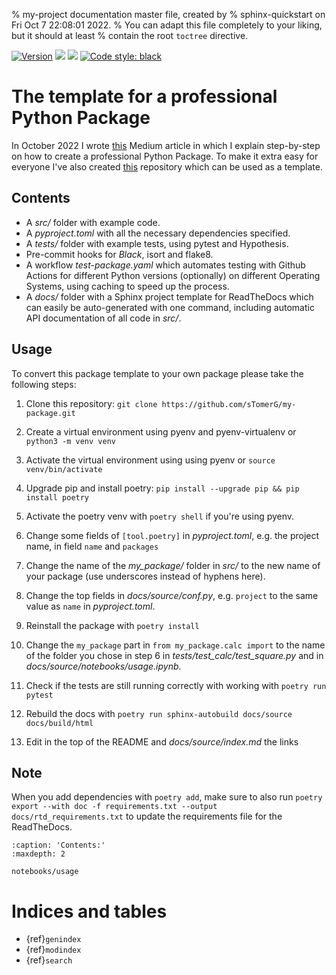 % my-project documentation master file, created by
% sphinx-quickstart on Fri Oct  7 22:08:01 2022.
% You can adapt this file completely to your liking, but it should at least
% contain the root `toctree` directive.

[![Version](https://img.shields.io/pypi/v/my-package-tomergabay)](https://pypi.org/project/my-package-tomergabay/)
![](https://img.shields.io/github/license/sTomerG/my-package)
![](https://img.shields.io/pypi/pyversions/my-package-tomergabay)
[![Code style: black](https://img.shields.io/badge/code%20style-black-000000.svg)](https://github.com/psf/black)

# The template for a professional Python Package

In October 2022 I wrote [this](link) Medium article in which I explain step-by-step on how to create a professional Python Package. To make it extra easy for everyone I've also created [this](https://github.com/sTomerG/my-package) repository which can be used as a template.

## Contents

- A *src/* folder with example code.
- A *pyproject.toml* with all the necessary dependencies specified.
- A *tests/* folder with example tests, using pytest and Hypothesis.
- Pre-commit hooks for *Black*, isort and flake8.
- A workflow *test-package.yaml* which automates testing with Github Actions for different Python versions (optionally) on different Operating Systems, using caching to speed up the process.
- A *docs/* folder with a Sphinx project template for ReadTheDocs which can easily be auto-generated with one command, including automatic API documentation of all code in *src/*.

## Usage

To convert this package template to your own package please take the following steps:

1. Clone this repository: `git clone https://github.com/sTomerG/my-package.git`

2. Create a virtual environment using pyenv and pyenv-virtualenv or `python3 -m venv venv`

3. Activate the virtual environment using using pyenv or `source venv/bin/activate`

4. Upgrade pip and install poetry: `pip install --upgrade pip && pip install poetry`

5. Activate the poetry venv with `poetry shell` if you're using pyenv.
   
6. Change some fields of `[tool.poetry]` in *pyproject.toml*, e.g. the project name, in field `name` and `packages`

7. Change the name of the *my_package/* folder in *src/* to the new name of your package (use underscores instead of hyphens here).

8. Change the top fields in *docs/source/conf.py*, e.g. `project` to the same value as `name` in *pyproject.toml*. 

9. Reinstall the package with `poetry install`

10.  Change the `my_package` part in  `from my_package.calc import` to the name of the folder you chose in step 6 in *tests/test_calc/test_square.py* and in *docs/source/notebooks/usage.ipynb*.

11. Check if the tests are still running correctly with working with `poetry run pytest` 

12. Rebuild the docs with `poetry run sphinx-autobuild docs/source docs/build/html`

13. Edit in the top of the README and *docs/source/index.md* the links

## Note

When you add dependencies with `poetry add`, make sure to also run `poetry export --with doc -f requirements.txt --output docs/rtd_requirements.txt` to update the requirements file for the ReadTheDocs.

```{toctree}
:caption: 'Contents:'
:maxdepth: 2

notebooks/usage
```

# Indices and tables

- {ref}`genindex`
- {ref}`modindex`
- {ref}`search`
